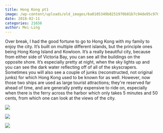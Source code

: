 ```yaml
---
title: Hong Kong pt1
image: /wp-content/uploads/old_images/6a0105349b8251970b01b7c94de95c970b.jpg
date: 2018-02-11
categories: 21656
author: Mei-Ling
---
```


Over break, I had the good fortune to go to Hong Kong with my family to enjoy the city. It’s built on multiple different islands, but the principle ones being Hong Kong Island and Kowloon. It’s a really beautiful city, because from either side of Victoria Bay, you can see all the buildings on the opposite shore. It’s especially pretty at night, when the sky lights up and you can see the dark water reflecting off of all of the skyscrapers. Sometimes you will also see a couple of junks (reconstructed, not original junks) for which Hong Kong used to be known for as well. However, now those two ships are used as large tourist attractions; they're reserved far ahead of time, and are generally pretty expensive to ride on, especially when there is the ferry across the harbor which only takes 5 minutes and 50 cents, from which one can look at the views of the city.

![](/old_images/6a0105349b8251970b01b7c94de958970b.jpg)

![](/old_images/6a0105349b8251970b01b7c94de960970b.jpg)

![](/old_images/6a0105349b8251970b01b7c94de964970b.jpg)

